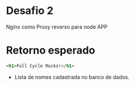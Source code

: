 # Desafio 2

Nginx como Proxy reverso para node APP


# Retorno esperado

``` html 
<h1>Full Cycle Rocks!</h1>
```
- Lista de nomes cadastrada no banco de dados.